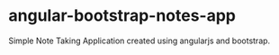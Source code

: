 # angular-bootstrap-notes-app
Simple Note Taking Application created using angularjs and bootstrap.
